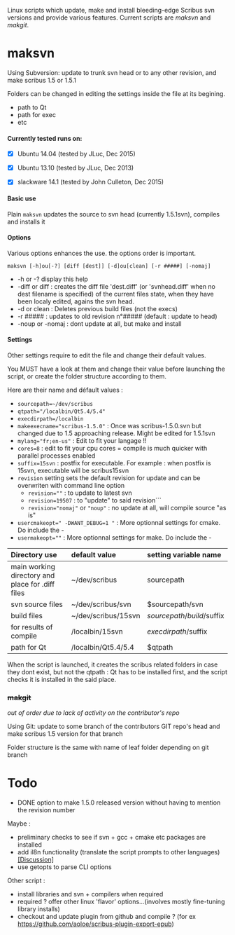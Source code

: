 Linux scripts which update, make and install bleeding-edge Scribus svn versions and provide various features.
Current scripts are _maksvn_ and _makgit_.  

# maksvn

Using Subversion: update to trunk svn head or to any other revision, and make scribus 1.5 or 1.5.1

Folders can be changed in editing the settings inside the file at its begining.
- path to Qt
- path for exec
- etc

#### Currently tested runs on:
- [x] Ubuntu 14.04 (tested by JLuc, Dec 2015)
- [x] Ubuntu 13.10 (tested by JLuc, Dec 2013)
- [x] slackware 14.1 (tested by John Culleton, Dec 2015)


#### Basic use

Plain `maksvn` updates the source to svn head (currently 1.5.1svn), compiles and installs it

#### Options
Various options enhances the use. the options order is important.

```maksvn [-h]ou[-?] [diff [dest]] [-d]ou[clean] [-r #####] [-nomaj]```

* -h or -? display this help
* -diff or diff : creates the diff file 'dest.diff' (or 'svnhead.diff' when no dest filename is specified) of the current files state, when they have been localy edited, agains the svn head.
* -d or clean : Deletes previous build files (not the execs)
* -r ##### : updates to old revision n°#####  (default : update to head)
* -noup or -nomaj : dont update at all, but make and install

#### Settings

Other settings require to edit the file and change their default values.

You MUST have a look at them and change their value before launching the script, or create the folder structure according to them.

Here are their name and défault values :
* `sourcepath=~/dev/scribus`
* `qtpath="/localbin/Qt5.4/5.4"`
* `execdirpath=/localbin`
* `makeexecname="scribus-1.5.0"` : Once was scribus-1.5.0.svn but changed due to 1.5 approaching release. Might be edited for 1.5.1svn
* `mylang="fr;en-us"` : Edit to fit your langage !!
* `cores=8` : edit to fit your cpu cores = compile is much quicker with parallel processes enabled
* `suffix=15svn` : postfix for executable. For example : when postfix is 15svn, executable will be scribus15svn
* `revision` setting sets the default revision for update and can be overwriten with command line option
  - `revision=""` : to update to latest svn
  - `revision=19507` : to "update" to said revision``` 
  - `revision="nomaj"` or `"noup"`  : no update at all, will compile source "as is" 
* `usercmakeopt=" -DWANT_DEBUG=1 "` : More optionnal settings for cmake. Do include the -
* `usermakeopt=""` : More optionnal settings for make. Do include the -


|Directory use  | default value | setting variable name |
| :-------- | :----- | :----- |
| main working directory and place for .diff files | ~/dev/scribus             | sourcepath |
| svn source files    | ~/dev/scribus/svn          | $sourcepath/svn |
| build files     |  ~/dev/scribus/15svn | $sourcepath/build/$suffix |
| for results of compile |  /localbin/15svn | $execdirpath/$suffix |
| path for Qt | /localbin/Qt5.4/5.4 |  $qtpath |

When the script is launched, it creates the scribus related folders in case they dont exist, but not the qtpath : Qt has to be installed first, and the script checks it is installed in the said place.

### ~~makgit~~
_out of order due to lack of activity on the contributor's repo_

Using Git: update to some branch of the contributors GIT repo's head and make scribus 1.5 version for that branch 

Folder structure is the same with name of leaf folder depending on git branch

# Todo

* DONE option to make 1.5.0 released version without having to mention the revision number

Maybe :
* preliminary checks to see if svn + gcc + cmake etc packages are installed
* add il8n functionality (translate the script prompts to other languages) [[Discussion]](https://github.com/JLuc/makscribus/issues/2)
* use getopts to parse CLI options

Other script :
* install libraries and svn + compilers when required
* required ? offer other linux 'flavor' options...(involves mostly fine-tuning library installs)
* checkout and update plugin from github and compile ? (for ex https://github.com/aoloe/scribus-plugin-export-epub)

